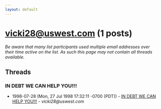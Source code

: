 ```yaml
---
layout: default
---
```


# vicki28@uswest.com (1 posts)

_Be aware that many list participants used multiple email addresses over their time active on the list. As such this page may not contain all threads available._

## Threads

### IN DEBT WE CAN HELP YOU!!!
+ 1998-07-28 (Mon, 27 Jul 1998 17:32:11 -0700 (PDT)) - [IN DEBT WE CAN HELP YOU!!!](/archive/1998/07/43ed2aecd795accfd67a94492af1c9aa76d5bad498286d175cf27cc686a7a57d) - _vicki28@uswest.com_

